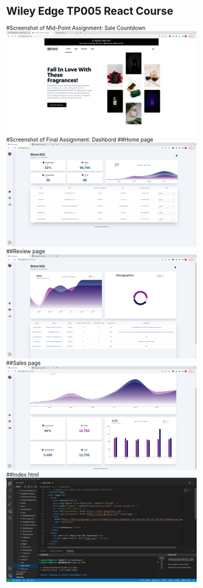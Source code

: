 # Wiley Edge TP005 React Course 
#Screenshot of Mid-Point Assignment: Sale Countdown 
![Sale Countdown ](./screenshots/saleCountDown.png)
#Screenshot of Final Assignment: Dashbord
##Home page
![home page](./screenshots/home%20page.png)
##Review page
![review page](./screenshots/review%20page.png)
##Sales page
![sale page](./screenshots/sales%20page.png)
##index.html
![index html](./screenshots/index.html.png)
